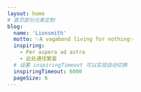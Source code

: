 ```yaml
---
layout: home
# 首页部分元素定制
blog:
  name: 'Lionsmith'
  motto: ✨A vagabond living for nothing✨
  inspiring:
    - Per aspera ad astra
    - 此处通往繁星
  # 设置 inspiringTimeout 可以实现自动切换
  inspiringTimeout: 6000
  pageSize: 6
---
```

